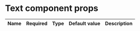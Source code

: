 # Text component props
| Name | Required | Type | Default value | Description |
|---|:-:|---|---|---|